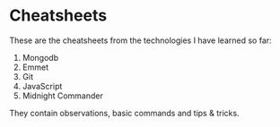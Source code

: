 # Cheatsheets
These are the cheatsheets from the technologies I have learned so far:
1. Mongodb
1. Emmet
1. Git
1. JavaScript
1. Midnight Commander

They contain observations, basic commands and tips & tricks.
